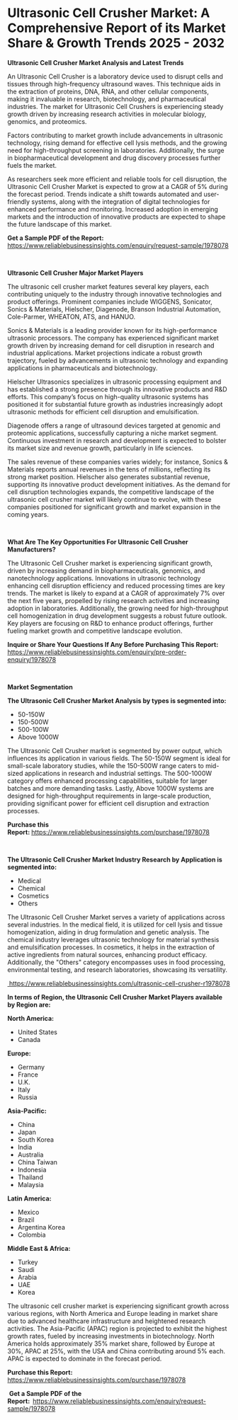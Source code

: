 <p><h1>Ultrasonic Cell Crusher Market: A Comprehensive Report of its Market Share & Growth Trends 2025 - 2032</h1></p><p><strong>Ultrasonic Cell Crusher Market Analysis and Latest Trends</strong></p>
<p><p>An Ultrasonic Cell Crusher is a laboratory device used to disrupt cells and tissues through high-frequency ultrasound waves. This technique aids in the extraction of proteins, DNA, RNA, and other cellular components, making it invaluable in research, biotechnology, and pharmaceutical industries. The market for Ultrasonic Cell Crushers is experiencing steady growth driven by increasing research activities in molecular biology, genomics, and proteomics.</p><p>Factors contributing to market growth include advancements in ultrasonic technology, rising demand for effective cell lysis methods, and the growing need for high-throughput screening in laboratories. Additionally, the surge in biopharmaceutical development and drug discovery processes further fuels the market.</p><p>As researchers seek more efficient and reliable tools for cell disruption, the Ultrasonic Cell Crusher Market is expected to grow at a CAGR of 5% during the forecast period. Trends indicate a shift towards automated and user-friendly systems, along with the integration of digital technologies for enhanced performance and monitoring. Increased adoption in emerging markets and the introduction of innovative products are expected to shape the future landscape of this market.</p></p>
<p><strong>Get a Sample PDF of the Report:&nbsp;</strong> <a href="https://www.reliablebusinessinsights.com/enquiry/request-sample/1978078?utm_campaign=3092&utm_medium=2&utm_source=Github&utm_content=ia&utm_term=16042025&utm_id=ultrasonic-cell-crusher">https://www.reliablebusinessinsights.com/enquiry/request-sample/1978078</a></p>
<p>&nbsp;</p>
<p><strong>Ultrasonic Cell Crusher Major Market Players</strong></p>
<p><p>The ultrasonic cell crusher market features several key players, each contributing uniquely to the industry through innovative technologies and product offerings. Prominent companies include WIGGENS, Sonicator, Sonics & Materials, Hielscher, Diagenode, Branson Industrial Automation, Cole-Parmer, WHEATON, ATS, and HANUO.</p><p>Sonics & Materials is a leading provider known for its high-performance ultrasonic processors. The company has experienced significant market growth driven by increasing demand for cell disruption in research and industrial applications. Market projections indicate a robust growth trajectory, fueled by advancements in ultrasonic technology and expanding applications in pharmaceuticals and biotechnology.</p><p>Hielscher Ultrasonics specializes in ultrasonic processing equipment and has established a strong presence through its innovative products and R&D efforts. This company’s focus on high-quality ultrasonic systems has positioned it for substantial future growth as industries increasingly adopt ultrasonic methods for efficient cell disruption and emulsification.</p><p>Diagenode offers a range of ultrasound devices targeted at genomic and proteomic applications, successfully capturing a niche market segment. Continuous investment in research and development is expected to bolster its market size and revenue growth, particularly in life sciences.</p><p>The sales revenue of these companies varies widely; for instance, Sonics & Materials reports annual revenues in the tens of millions, reflecting its strong market position. Hielscher also generates substantial revenue, supporting its innovative product development initiatives. As the demand for cell disruption technologies expands, the competitive landscape of the ultrasonic cell crusher market will likely continue to evolve, with these companies positioned for significant growth and market expansion in the coming years.</p></p>
<p>&nbsp;</p>
<p><strong>What Are The Key Opportunities For Ultrasonic Cell Crusher Manufacturers?</strong></p>
<p><p>The Ultrasonic Cell Crusher market is experiencing significant growth, driven by increasing demand in biopharmaceuticals, genomics, and nanotechnology applications. Innovations in ultrasonic technology enhancing cell disruption efficiency and reduced processing times are key trends. The market is likely to expand at a CAGR of approximately 7% over the next five years, propelled by rising research activities and increasing adoption in laboratories. Additionally, the growing need for high-throughput cell homogenization in drug development suggests a robust future outlook. Key players are focusing on R&D to enhance product offerings, further fueling market growth and competitive landscape evolution.</p></p>
<p><strong>Inquire or Share Your Questions If Any Before Purchasing This Report:</strong> <a href="https://www.reliablebusinessinsights.com/enquiry/pre-order-enquiry/1978078?utm_campaign=3092&utm_medium=2&utm_source=Github&utm_content=ia&utm_term=16042025&utm_id=ultrasonic-cell-crusher">https://www.reliablebusinessinsights.com/enquiry/pre-order-enquiry/1978078</a></p>
<p>&nbsp;</p>
<p><strong>Market Segmentation</strong></p>
<p><strong>The Ultrasonic Cell Crusher Market Analysis by types is segmented into:</strong></p>
<p><ul><li>50-150W</li><li>150-500W</li><li>500-100W</li><li>Above 1000W</li></ul></p>
<p><p>The Ultrasonic Cell Crusher market is segmented by power output, which influences its application in various fields. The 50-150W segment is ideal for small-scale laboratory studies, while the 150-500W range caters to mid-sized applications in research and industrial settings. The 500-1000W category offers enhanced processing capabilities, suitable for larger batches and more demanding tasks. Lastly, Above 1000W systems are designed for high-throughput requirements in large-scale production, providing significant power for efficient cell disruption and extraction processes.</p></p>
<p><strong>Purchase this Report:&nbsp;</strong><a href="https://www.reliablebusinessinsights.com/purchase/1978078?utm_campaign=3092&utm_medium=2&utm_source=Github&utm_content=ia&utm_term=16042025&utm_id=ultrasonic-cell-crusher">https://www.reliablebusinessinsights.com/purchase/1978078</a></p>
<p>&nbsp;</p>
<p><strong>The Ultrasonic Cell Crusher Market Industry Research by Application is segmented into:</strong></p>
<p><ul><li>Medical</li><li>Chemical</li><li>Cosmetics</li><li>Others</li></ul></p>
<p><p>The Ultrasonic Cell Crusher Market serves a variety of applications across several industries. In the medical field, it is utilized for cell lysis and tissue homogenization, aiding in drug formulation and genetic analysis. The chemical industry leverages ultrasonic technology for material synthesis and emulsification processes. In cosmetics, it helps in the extraction of active ingredients from natural sources, enhancing product efficacy. Additionally, the "Others" category encompasses uses in food processing, environmental testing, and research laboratories, showcasing its versatility.</p></p>
<p><a href="https://www.reliablebusinessinsights.com/ultrasonic-cell-crusher-r1978078?utm_campaign=3092&utm_medium=2&utm_source=Github&utm_content=ia&utm_term=16042025&utm_id=ultrasonic-cell-crusher">&nbsp;https://www.reliablebusinessinsights.com/ultrasonic-cell-crusher-r1978078</a></p>
<p><strong>In terms of Region, the Ultrasonic Cell Crusher Market Players available by Region are:</strong></p>
<p>
    <p> <strong> North America: </strong>
        <ul>
            <li>United States</li>
            <li>Canada</li>
        </ul>
        </p> 
    <p> <strong> Europe: </strong>
        <ul>
            <li>Germany</li>
            <li>France</li>
            <li>U.K.</li>
            <li>Italy</li>
            <li>Russia</li>
        </ul>
        </p> 
    <p> <strong> Asia-Pacific: </strong>
        <ul>
            <li>China</li>
            <li>Japan</li>
            <li>South Korea</li>
            <li>India</li>
            <li>Australia</li>
            <li>China Taiwan</li>
            <li>Indonesia</li>
            <li>Thailand</li>
            <li>Malaysia</li>
        </ul>
        </p> 
    <p> <strong> Latin America: </strong>
        <ul>
            <li>Mexico</li>
            <li>Brazil</li>
            <li>Argentina Korea</li>
            <li>Colombia</li>
        </ul>
        </p> 
    <p> <strong> Middle East & Africa: </strong>
        <ul>
            <li>Turkey</li>
            <li>Saudi</li>
            <li>Arabia</li>
            <li>UAE</li>
            <li>Korea</li>
        </ul>
    </p>
    </p>
<p><p>The ultrasonic cell crusher market is experiencing significant growth across various regions, with North America and Europe leading in market share due to advanced healthcare infrastructure and heightened research activities. The Asia-Pacific (APAC) region is projected to exhibit the highest growth rates, fueled by increasing investments in biotechnology. North America holds approximately 35% market share, followed by Europe at 30%, APAC at 25%, with the USA and China contributing around 5% each. APAC is expected to dominate in the forecast period.</p></p>
<p><strong>Purchase this Report: </strong><a href="https://www.reliablebusinessinsights.com/purchase/1978078?utm_campaign=3092&utm_medium=2&utm_source=Github&utm_content=ia&utm_term=16042025&utm_id=ultrasonic-cell-crusher">https://www.reliablebusinessinsights.com/purchase/1978078</a></p>
<p>&nbsp;<strong>Get a Sample PDF of the Report:&nbsp;&nbsp;</strong><a href="https://www.reliablebusinessinsights.com/enquiry/request-sample/1978078?utm_campaign=3092&utm_medium=2&utm_source=Github&utm_content=ia&utm_term=16042025&utm_id=ultrasonic-cell-crusher">https://www.reliablebusinessinsights.com/enquiry/request-sample/1978078</a></p>
<p><strong></strong></p>
<p><p></p><p></p><p></p></p>